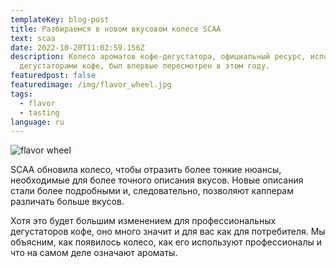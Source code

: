 ```yaml
---
templateKey: blog-post
title: Разбираемся в новом вкусовом колесе SCAA
text: scaa
date: 2022-10-20T11:02:59.156Z
description: Колесо ароматов кофе-дегустатора, официальный ресурс, используемый
  дегустаторами кофе, был впервые пересмотрен в этом году.
featuredpost: false
featuredimage: /img/flavor_wheel.jpg
tags:
  - flavor
  - tasting
language: ru
---
```


![flavor wheel](/img/flavor_wheel.jpg)

SCAA обновила колесо, чтобы отразить более тонкие нюансы, необходимые для более точного описания вкусов. Новые описания стали более подробными и, следовательно, позволяют капперам различать больше вкусов.

Хотя это будет большим изменением для профессиональных дегустаторов кофе, оно много значит и для вас как для потребителя. Мы объясним, как появилось колесо, как его используют профессионалы и что на самом деле означают ароматы.
